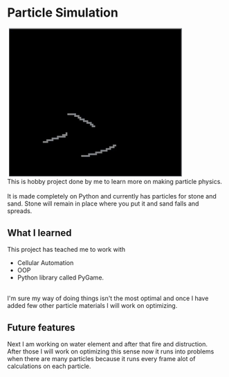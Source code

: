# Particle Simulation
![]() <img src="https://github.com/JosiaOrava/particleSimulation/blob/main/img/sand.gif" width="400">
<br>This is hobby project done by me to learn more on making particle physics.
<br><br> It is made completely on Python and currently has particles for stone and sand. Stone will remain in place where you put it and sand falls and spreads.

## What I learned
This project has teached me to work with
* Cellular Automation
* OOP
* Python library called PyGame.

<br> I'm sure my way of doing things isn't the most optimal and once I have added few other particle materials I will work on optimizing.

## Future features
Next I am working on water element and after that fire and distruction.
<br> After those I will work on optimizing this sense now it runs into problems when there are many particles because it runs every frame alot of calculations on each particle.
